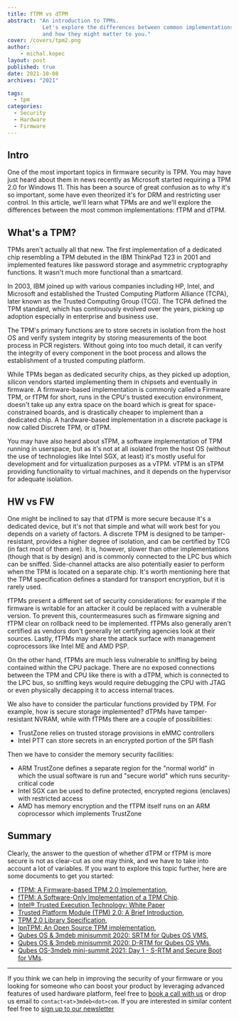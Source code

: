 ```yaml
---
title: fTPM vs dTPM
abstract: "An introduction to TPMs.
           Let's explore the differences between common implementations of TPMs
           and how they might matter to you."
cover: /covers/tpm2.png
author:
    - michal.kopec
layout: post
published: true
date: 2021-10-08
archives: "2021"

tags:
  - tpm
categories:
  - Security
  - Hardware
  - Firmware
---
```


## Intro

One of the most important topics in firmware security is TPM. You may have just
heard about them in news recently as Microsoft started requiring a TPM 2.0 for
Windows 11. This has been a source of great confusion as to why it's so
important, some have even theorized it's for DRM and restricting user control.
In this article, we'll learn what TPMs are and we'll explore the differences
between the most common implementations: fTPM and dTPM.

## What's a TPM?

TPMs aren't actually all that new. The first implementation of a dedicated chip
resembling a TPM debuted in the IBM ThinkPad T23 in 2001 and implemented
features like password storage and asymmetric cryptography functions. It wasn't
much more functional than a smartcard.

In 2003, IBM joined up with various companies including HP, Intel, and Microsoft
and established the Trusted Computing Platform Alliance (TCPA), later known as
the Trusted Computing Group (TCG). The TCPA defined the TPM standard, which has
continuously evolved over the years, picking up adoption especially in
enterprise and business use.

The TPM's primary functions are to store secrets in isolation from the host OS
and verify system integrity by storing measurements of the boot process in PCR
registers. Without going into too much detail, it can verify the integrity of
every component in the boot process and allows the establishment of a trusted
computing platform.

While TPMs began as dedicated security chips, as they picked up adoption,
silicon vendors started implementing them in chipsets and eventually in
firmware. A firmware-based implementation is commonly called a Firmware TPM, or
fTPM for short, runs in the CPU's trusted execution environment, doesn't take up
any extra space on the board which is great for space-constrained boards, and is
drastically cheaper to implement than a dedicated chip. A hardware-based
implementation in a discrete package is now called Discrete TPM, or dTPM.

You may have also heard about sTPM, a software implementation of TPM running in
userspace, but as it's not at all isolated from the host OS (without the use of
technologies like Intel SGX, at least) it's mostly useful for development and
for virtualization purposes as a vTPM. vTPM is an sTPM providing functionality
to virtual machines, and it depends on the hypervisor for adequate isolation.

## HW vs FW

One might be inclined to say that dTPM is more secure because it's a dedicated
device, but it's not that simple and what will work best for you depends on a
variety of factors. A discrete TPM is designed to be tamper-resistant, provides
a higher degree of isolation, and can be certified by TCG (in fact most of them
are). It is, however, slower than other implementations (though that is by
design) and is commonly connected to the LPC bus which can be sniffed.
Side-channel attacks are also potentially easier to perform when the TPM is
located on a separate chip. It's worth mentioning here that the TPM
specification defines a standard for transport encryption, but it is rarely
used.

fTPMs present a different set of security considerations: for example if the
firmware is writable for an attacker it could be replaced with a vulnerable
version. To prevent this, countermeasures such as firmware signing and fTPM
clear on rollback need to be implemented. fTPMs also generally aren't certified
as vendors don't generally let certifying agencies look at their sources.
Lastly, fTPMs may share the attack surface with management coprocessors like
Intel ME and AMD PSP.

On the other hand, fTPMs are much less vulnerable to sniffing by being contained
within the CPU package. There are no exposed connections between the TPM and CPU
like there is with a dTPM, which is connected to the LPC bus, so sniffing keys
would require debugging the CPU with JTAG or even physically decapping it to
access internal traces.

We also have to consider the particular functions provided by TPM. For example,
how is secure storage implemented? dTPMs have tamper-resistant NVRAM, while with
fTPMs there are a couple of possibilities:

- TrustZone relies on trusted storage provisions in eMMC controllers
- Intel PTT can store secrets in an encrypted portion of the SPI flash

Then we have to consider the memory security facilities:

- ARM TrustZone defines a separate region for the "normal world" in which the
  usual software is run and "secure world" which runs security-critical code
- Intel SGX can be used to define protected, encrypted regions (enclaves) with
  restricted access
- AMD has memory encryption and the fTPM itself runs on an ARM coprocessor which
  implements TrustZone

## Summary

Clearly, the answer to the question of whether dTPM or fTPM is more secure is
not as clear-cut as one may think, and we have to take into account a lot of
variables. If you want to explore this topic further, here are some documents to
get you started:

- [fTPM: A Firmware-based TPM 2.0 Implementation](https://www.microsoft.com/en-us/research/wp-content/uploads/2016/02/msr-tr-2015-84.pdf),
- [fTPM: A Software-Only Implementation of a TPM Chip](https://www.usenix.org/system/files/conference/usenixsecurity16/sec16_paper_raj.pdf).
- [Intel® Trusted Execution Technology: White Paper](https://web.archive.org/web/20220317121453/https://www.intel.com/content/www/us/en/architecture-and-technology/trusted-execution-technology/trusted-execution-technology-security-paper.html)
- [Trusted Platform Module (TPM) 2.0: A Brief Introduction](https://trustedcomputinggroup.org/wp-content/uploads/TPM-2.0-A-Brief-Introduction.pdf),
- [TPM 2.0 Library Specification](https://trustedcomputinggroup.org/tpm-library-specification/),
- [lpnTPM: An Open Source TPM implementation](https://nlnet.nl/project/lpnTPM/),
- [Qubes OS & 3mdeb minisummit 2020: SRTM for Qubes OS VMS](https://www.youtube.com/watch?v=Eip5Rts6S2I),
- [Qubes OS & 3mdeb minisummit 2020: D-RTM for Qubes OS VMs](https://www.youtube.com/watch?v=pZF-jyJWTE4),
- [Qubes OS-3mdeb mini-summit 2021: Day 1 - S-RTM and Secure Boot for VMs](https://www.youtube.com/watch?v=y3V_V0Vllas&t=11447s).

---

If you think we can help in improving the security of your firmware or you
looking for someone who can boost your product by leveraging advanced features
of used hardware platform, feel free to
[book a call with us](https://calendly.com/3mdeb/consulting-remote-meeting) or
drop us email to `contact<at>3mdeb<dot>com`. If you are interested in similar
content feel free to
[sign up to our newsletter](https://3mdeb.com/subscribe/3mdeb_newsletter.html)
